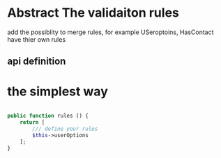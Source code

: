 # Abstract The validaiton rules
add the possiblity to merge rules,
for example USeroptoins, HasContact have thier own rules

## api definition 

# the simplest way
``` php

public function rules () {
    return [
        /// define your rules
        $this->userOptions
    ];
}